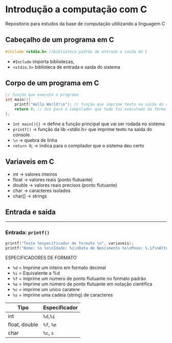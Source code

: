 # Introdução a computação com C
Repositorio para estudos da base de computação ultilizando a linguagem C

## Cabeçalho de um programa em C
````C
#include <stdio.h> //biblioteca padrão de entrada e saida do C
````

- `#Include` importa bibliotecas,
- `<stdio.h>` biblioteca de entrada e saida do sistema
## Corpo de um programa em C
````C
// função que executa o programa
int main(){
    printf("Hello World!\n"); // função que imprime texto na saida do console
    return 0; // diz para o compilador que tudo foi executado da forma correta
};
````
- `ìnt main(){}` -> define a função principal que vai ser rodada no sistema
- `printf()` -> função da lib <stdio.h> que imprime texto na saida do console.
- `\n` -> quebra de linha
- `return 0`; -> indica para o compilador que o sistema deu certo

## Variaveis em C
- int -> valores inteiros
- float -> valores reais (ponto flutuante)
- double -> valores reais precisos (ponto flutuante)
- char -> caracteres isolados
- char[] -> strings

## Entrada e saida
---
### Entrada: ``printf()``
````C
printf("Texto %especificador de formato \n", variaveis);
printf("Nome: %s %s\nIdade: %i\nData de Nascimento %s\nPeso: %.1f\nAltura: %.2f", nome, sobrenome, idade, dataNascimento, peso, altura);
````
ESPECIFICADORES DE FORMATO`<br>
- `%d` = Imprime um inteiro em formato decimal
- `%i` = Equivalente a %d
- `%f` = imprime um número de ponto flutuante no formato padrão
- `%e` = Imprime um número de ponto flutuante em notação cientifica
- `%c` = imprime um unico caratere
- `%s` = imprime uma cadeia (string) de caracteres

| Tipo | Especificador | 
| --- | --- | 
| int | `%d`,`%i` | 
| float, double | `%f`, `%e` | 
| char | `%c`, `s` | 
  
